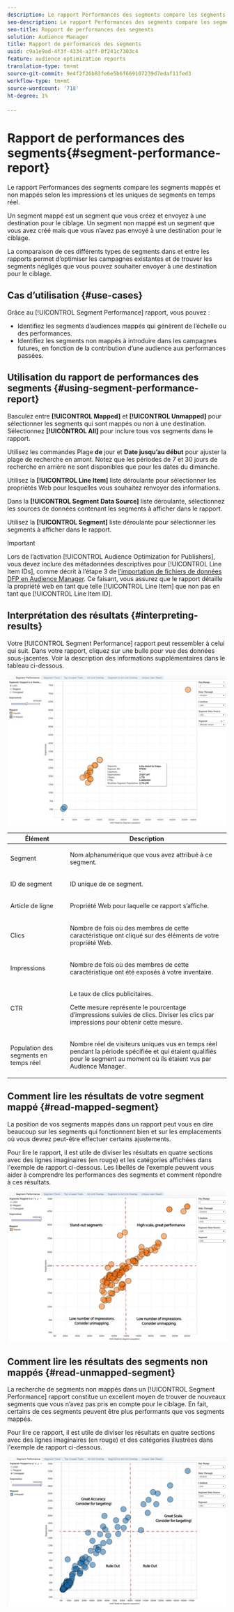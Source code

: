 ```yaml
---
description: Le rapport Performances des segments compare les segments mappés et non mappés selon les impressions et les uniques de segments en temps réel. Un segment mappé est un segment que vous créez et envoyez à une destination pour le ciblage. Un segment non mappé est un segment que vous avez créé mais que vous n’avez pas envoyé à une destination pour le ciblage. La comparaison de ces différents types de segments dans et entre les rapports permet d’optimiser les campagnes existantes et de trouver les segments négligés que vous pouvez souhaiter envoyer à une destination pour le ciblage.
seo-description: Le rapport Performances des segments compare les segments mappés et non mappés selon les impressions et les uniques de segments en temps réel. Un segment mappé est un segment que vous créez et envoyez à une destination pour le ciblage. Un segment non mappé est un segment que vous avez créé mais que vous n’avez pas envoyé à une destination pour le ciblage. La comparaison de ces différents types de segments dans et entre les rapports permet d’optimiser les campagnes existantes et de trouver les segments négligés que vous pouvez souhaiter envoyer à une destination pour le ciblage.
seo-title: Rapport de performances des segments
solution: Audience Manager
title: Rapport de performances des segments
uuid: c9a1e9ad-4f3f-4334-a3ff-0f241c7303c4
feature: audience optimization reports
translation-type: tm+mt
source-git-commit: 9e4f2f26b83fe6e5b6f669107239d7edaf11fed3
workflow-type: tm+mt
source-wordcount: '718'
ht-degree: 1%

---
```



# Rapport de performances des segments{#segment-performance-report}

Le rapport Performances des segments compare les segments mappés et non mappés selon les impressions et les uniques de segments en temps réel.

Un segment mappé est un segment que vous créez et envoyez à une destination pour le ciblage. Un segment non mappé est un segment que vous avez créé mais que vous n’avez pas envoyé à une destination pour le ciblage.

La comparaison de ces différents types de segments dans et entre les rapports permet d’optimiser les campagnes existantes et de trouver les segments négligés que vous pouvez souhaiter envoyer à une destination pour le ciblage.

## Cas d’utilisation {#use-cases}

Grâce au [!UICONTROL Segment Performance] rapport, vous pouvez :

* Identifiez les segments d’audiences mappés qui génèrent de l’échelle ou des performances.
* Identifiez les segments non mappés à introduire dans les campagnes futures, en fonction de la contribution d’une audience aux performances passées.

## Utilisation du rapport de performances des segments {#using-segment-performance-report}

Basculez entre **[!UICONTROL Mapped]** et **[!UICONTROL Unmapped]** pour sélectionner les segments qui sont mappés ou non à une destination. Sélectionnez **[!UICONTROL All]** pour inclure tous vos segments dans le rapport.

Utilisez les commandes Plage **de** jour et **Date jusqu’au début** pour ajuster la plage de recherche en amont. Notez que les périodes de 7 et 30 jours de recherche en arrière ne sont disponibles que pour les dates du dimanche.

Utilisez la **[!UICONTROL Line Item]** liste déroulante pour sélectionner les propriétés Web pour lesquelles vous souhaitez renvoyer des informations.

Dans la **[!UICONTROL Segment Data Source]** liste déroulante, sélectionnez les sources de données contenant les segments à afficher dans le rapport.

Utilisez la **[!UICONTROL Segment]** liste déroulante pour sélectionner les segments à afficher dans le rapport.

>[!IMPORTANT]
>
>Lors de l’activation [!UICONTROL Audience Optimization for Publishers], vous devez inclure des métadonnées descriptives pour [!UICONTROL Line Item IDs], comme décrit à l’étape 3 de [l’importation de fichiers de données DFP en Audience Manager](../../../reporting/audience-optimization-reports/aor-publishers/import-dfp.md). Ce faisant, vous assurez que le rapport détaille la propriété web en tant que telle [!UICONTROL Line Item] que non pas en tant que [!UICONTROL Line Item ID].

## Interprétation des résultats {#interpreting-results}

Votre [!UICONTROL Segment Performance] rapport peut ressembler à celui qui suit. Dans votre rapport, cliquez sur une bulle pour vue des données sous-jacentes. Voir la description des informations supplémentaires dans le tableau ci-dessous.

![](assets/publisher_segment_performance.png)

<table id="table_AFE2540583C34835B04584693ADFD26A"> 
 <thead> 
  <tr> 
   <th colname="col1" class="entry"> Élément </th> 
   <th colname="col2" class="entry"> Description </th> 
  </tr>
 </thead>
 <tbody> 
  <tr> 
   <td colname="col1"> <p>Segment </p> </td> 
   <td colname="col2"> <p>Nom alphanumérique que vous avez attribué à ce segment. </p> </td> 
  </tr> 
  <tr> 
   <td colname="col1"> <p>ID de segment </p> </td> 
   <td colname="col2"> <p>ID unique de ce segment. </p> </td> 
  </tr> 
  <tr> 
   <td colname="col1"> <p>Article de ligne </p> </td> 
   <td colname="col2"> <p>Propriété Web pour laquelle ce rapport s’affiche. </p> </td> 
  </tr> 
  <tr> 
   <td colname="col1"> <p>Clics </p> </td> 
   <td colname="col2"> <p>Nombre de fois où des membres de cette caractéristique ont cliqué sur des éléments de votre propriété Web. </p> </td> 
  </tr> 
  <tr> 
   <td colname="col1"> <p>Impressions </p> </td> 
   <td colname="col2"> <p>Nombre de fois où des membres de cette caractéristique ont été exposés à votre inventaire. </p> </td> 
  </tr> 
  <tr> 
   <td colname="col1"> <p>CTR </p> </td> 
   <td colname="col2"> <p>Le taux de clics publicitaires. </p> <p>Cette mesure représente le pourcentage d’impressions suivies de clics. Diviser les clics par impressions pour obtenir cette mesure. </p> </td> 
  </tr> 
  <tr> 
   <td colname="col1"> <p>Population des segments en temps réel </p> </td> 
   <td colname="col2"> <p>Nombre réel de visiteurs uniques vus en temps réel pendant la période spécifiée et qui étaient qualifiés pour le segment au moment où ils étaient vus par <span class="keyword"> Audience Manager</span>. </p> </td> 
  </tr> 
 </tbody> 
</table>

## Comment lire les résultats de votre segment mappé {#read-mapped-segment}

La position de vos segments mappés dans un rapport peut vous en dire beaucoup sur les segments qui fonctionnent bien et sur les emplacements où vous devrez peut-être effectuer certains ajustements.

Pour lire le rapport, il est utile de diviser les résultats en quatre sections avec des lignes imaginaires (en rouge) et les catégories affichées dans l&#39;exemple de rapport ci-dessous. Les libellés de l’exemple peuvent vous aider à comprendre les performances des segments et comment répondre à ces résultats.

![](assets/publisher_segment_performance_mapped.png)

## Comment lire les résultats des segments non mappés {#read-unmapped-segment}

La recherche de segments non mappés dans un [!UICONTROL Segment Performance] rapport constitue un excellent moyen de trouver de nouveaux segments que vous n’avez pas pris en compte pour le ciblage. En fait, certains de ces segments peuvent être plus performants que vos segments mappés.

Pour lire ce rapport, il est utile de diviser les résultats en quatre sections avec des lignes imaginaires (en rouge) et des catégories illustrées dans l&#39;exemple de rapport ci-dessous.

![](assets/publisher_segment_performance_unmapped.png)

